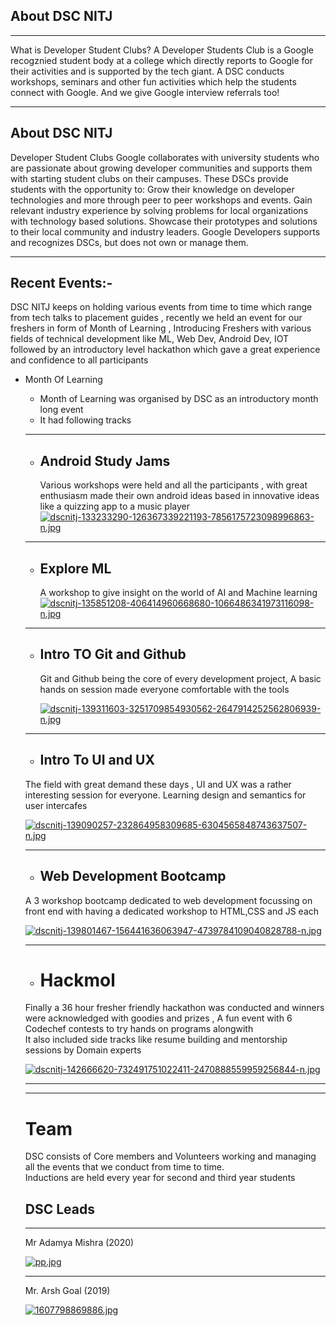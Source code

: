 ## About DSC NITJ

<hr>

What is Developer Student Clubs?
A Developer Students Club is a Google recogznied student body at a college which directly reports to Google for their activities and is supported by the tech giant. A DSC conducts workshops, seminars and other fun activities which help the students connect with Google. And we give Google interview referrals too!

<hr>

## About DSC NITJ

Developer Student Clubs
Google collaborates with university students who are passionate about growing developer communities and supports them with starting student clubs on their campuses. These DSCs provide students with the opportunity to: Grow their knowledge on developer technologies and more through peer to peer workshops and events. Gain relevant industry experience by solving problems for local organizations with technology based solutions. Showcase their prototypes and solutions to their local community and industry leaders. Google Developers supports and recognizes DSCs, but does not own or manage them.

<hr>

## Recent Events:-
DSC NITJ keeps on holding various events from time to time which range from tech talks to placement guides , recently we held an event for our freshers in form of Month of Learning , Introducing Freshers with various fields of technical development like ML, Web Dev, Android Dev, IOT followed by an introductory level hackathon which gave a great experience and confidence to all participants
* Month Of Learning
  - Month of Learning was organised by DSC as an introductory month long event 
  - It had following tracks

  <hr>

    - ## Android Study Jams
        Various workshops were held and all the participants , with great enthusiasm made their own android ideas based in innovative ideas like a quizzing app to a music player
     [![dscnitj-133233290-126367339221193-7856175723098996863-n.jpg](https://i.postimg.cc/GpMpPDtQ/dscnitj-133233290-126367339221193-7856175723098996863-n.jpg)](https://postimg.cc/v1VMbcWg)

    <hr>

    - ## Explore ML

        A workshop to give insight on the world of AI and Machine learning 
        [![dscnitj-135851208-406414960668680-1066486341973116098-n.jpg](https://i.postimg.cc/qRWLDzgf/dscnitj-135851208-406414960668680-1066486341973116098-n.jpg)](https://postimg.cc/cgMwr1QT)
  
    <hr>

    - ## Intro TO Git and Github
        Git and Github being the core of every development project, A basic hands on session made everyone comfortable with the tools 
        
        [![dscnitj-139311603-3251709854930562-2647914252562806939-n.jpg](https://i.postimg.cc/pXM72XJV/dscnitj-139311603-3251709854930562-2647914252562806939-n.jpg)](https://postimg.cc/14MMBSdb) 

    <hr>

    - ## Intro To UI and UX
    The field with great demand these days , UI and UX was a rather interesting session for everyone. Learning design and semantics for user intercafes

    [![dscnitj-139090257-232864958309685-6304565848743637507-n.jpg](https://i.postimg.cc/XYfxQwR9/dscnitj-139090257-232864958309685-6304565848743637507-n.jpg)](https://postimg.cc/bZvQv2Nv)

    <hr>


    - ## Web Development Bootcamp 
    A 3 workshop bootcamp dedicated to web development focussing on front end with having a dedicated workshop to HTML,CSS and JS each 

    [![dscnitj-139801467-156441636063947-4739784109040828788-n.jpg](https://i.postimg.cc/wMJ2sLHf/dscnitj-139801467-156441636063947-4739784109040828788-n.jpg)](https://postimg.cc/ctxwpKvw)


    <hr>

    - # Hackmol
    Finally a 36 hour fresher friendly hackathon was conducted and winners were acknowledged with goodies and prizes , A fun event with 6 Codechef contests to try hands on programs alongwith <br>
    It also included side tracks like resume building and mentorship sessions by Domain experts

    [![dscnitj-142666620-732491751022411-2470888559959256844-n.jpg](https://i.postimg.cc/xTYY1SvQ/dscnitj-142666620-732491751022411-2470888559959256844-n.jpg)](https://postimg.cc/V572KpZZ)


    <hr>
    <hr>

    # Team
    DSC consists of Core members and Volunteers working and managing all the events that we conduct from time to time. <br>
    Inductions are held every year for second and third year students <br>


    ## DSC Leads
    ---
    Mr Adamya Mishra (2020)

    [![pp.jpg](https://i.postimg.cc/kMx3zXVC/pp.jpg)](https://postimg.cc/jCdFJTQ3)
    
    ---

    Mr. Arsh Goal (2019)
    

    [![1607798869886.jpg](https://i.postimg.cc/D0sxJZXc/1607798869886.jpg)](https://postimg.cc/YLr6Tt84)
